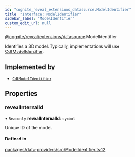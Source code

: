 ```yaml
---
id: "cognite_reveal_extensions_datasource.ModelIdentifier"
title: "Interface: ModelIdentifier"
sidebar_label: "ModelIdentifier"
custom_edit_url: null
---
```


[@cognite/reveal/extensions/datasource](../modules/cognite_reveal_extensions_datasource.md).ModelIdentifier

Identifies a 3D model. Typically, implementations will use [CdfModelIdentifier](../classes/cognite_reveal_extensions_datasource.CdfModelIdentifier.md).

## Implemented by

- [`CdfModelIdentifier`](../classes/cognite_reveal_extensions_datasource.CdfModelIdentifier.md)

## Properties

### revealInternalId

• `Readonly` **revealInternalId**: `symbol`

Unique ID of the model.

#### Defined in

[packages/data-providers/src/ModelIdentifier.ts:12](https://github.com/cognitedata/reveal/blob/7a5de3c9/viewer/packages/data-providers/src/ModelIdentifier.ts#L12)

